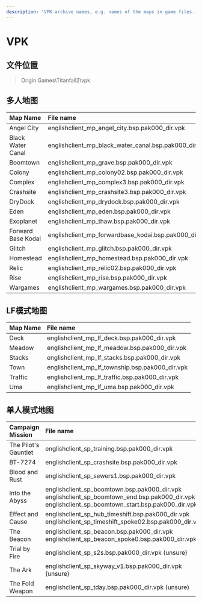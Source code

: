 ```yaml
---
description: 'VPK archive names, e.g. names of the maps in game files.'
---
```


# VPK

## 文件位置

> Origin Games\Titanfall2\vpk

## 多人地图

| Map Name | File name |
| :--- | :--- |
| Angel City | englishclient\_mp\_angel\_city.bsp.pak000\_dir.vpk |
| Black Water Canal | englishclient\_mp\_black\_water\_canal.bsp.pak000\_dir.vpk |
| Boomtown | englishclient\_mp\_grave.bsp.pak000\_dir.vpk |
| Colony | englishclient\_mp\_colony02.bsp.pak000\_dir.vpk |
| Complex  | englishclient\_mp\_complex3.bsp.pak000\_dir.vpk |
| Crashsite | englishclient\_mp\_crashsite3.bsp.pak000\_dir.vpk |
| DryDock | englishclient\_mp\_drydock.bsp.pak000\_dir.vpk |
| Eden | englishclient\_mp\_eden.bsp.pak000\_dir.vpk |
| Exoplanet | englishclient\_mp\_thaw.bsp.pak000\_dir.vpk |
| Forward Base Kodai | englishclient\_mp\_forwardbase\_kodai.bsp.pak000\_dir.vpk |
| Glitch | englishclient\_mp\_glitch.bsp.pak000\_dir.vpk |
| Homestead | englishclient\_mp\_homestead.bsp.pak000\_dir.vpk |
| Relic | englishclient\_mp\_relic02.bsp.pak000\_dir.vpk |
| Rise | englishclient\_mp\_rise.bsp.pak000\_dir.vpk |
| Wargames | englishclient\_mp\_wargames.bsp.pak000\_dir.vpk |

## LF模式地图

| Map Name | File name |
| :--- | :--- |
| Deck | englishclient\_mp\_lf\_deck.bsp.pak000\_dir.vpk |
| Meadow | englishclient\_mp\_lf\_meadow.bsp.pak000\_dir.vpk |
| Stacks | englishclient\_mp\_lf\_stacks.bsp.pak000\_dir.vpk |
| Town | englishclient\_mp\_lf\_township.bsp.pak000\_dir.vpk |
| Traffic | englishclient\_mp\_lf\_traffic.bsp.pak000\_dir.vpk |
| Uma | englishclient\_mp\_lf\_uma.bsp.pak000\_dir.vpk |

## 单人模式地图

| **Campaign Mission**                                | File name |
| :--- | :--- |
| The Pilot's Gauntlet | englishclient\_sp\_training.bsp.pak000\_dir.vpk |
| BT-7274 | englishclient\_sp\_crashsite.bsp.pak000\_dir.vpk |
| Blood and Rust | englishclient\_sp\_sewers1.bsp.pak000\_dir.vpk |
| Into the Abyss | englishclient\_sp\_boomtown.bsp.pak000\_dir.vpk englishclient\_sp\_boomtown\_end.bsp.pak000\_dir.vpk englishclient\_sp\_boomtown\_start.bsp.pak000\_dir.vpk |
| Effect and Cause | englishclient\_sp\_hub\_timeshift.bsp.pak000\_dir.vpk englishclient\_sp\_timeshift\_spoke02.bsp.pak000\_dir.vpk |
| The Beacon | englishclient\_sp\_beacon.bsp.pak000\_dir.vpk englishclient\_sp\_beacon\_spoke0.bsp.pak000\_dir.vpk |
| Trial by Fire | englishclient\_sp\_s2s.bsp.pak000\_dir.vpk \(unsure\) |
| The Ark | englishclient\_sp\_skyway\_v1.bsp.pak000\_dir.vpk \(unsure\) |
| The Fold Weapon | englishclient\_sp\_tday.bsp.pak000\_dir.vpk \(unsure\) |

